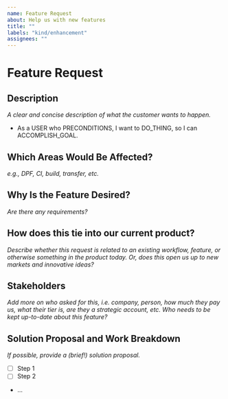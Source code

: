 ```yaml
---
name: Feature Request
about: Help us with new features
title: ""
labels: "kind/enhancement"
assignees: ""
---
```


# Feature Request

## Description

_A clear and concise description of what the customer wants to happen._

-   As a USER who PRECONDITIONS, I want to DO_THING, so I can ACCOMPLISH_GOAL.

## Which Areas Would Be Affected?

_e.g., DPF, CI, build, transfer, etc._

## Why Is the Feature Desired?

_Are there any requirements?_

## How does this tie into our current product?

_Describe whether this request is related to an existing workflow, feature, or otherwise something in the product today. Or, does this open us up to new markets and innovative ideas?_

## Stakeholders

_Add more on who asked for this, i.e. company, person, how much they pay us, what their tier is, are they a strategic account, etc. Who needs to be kept up-to-date about this feature?_

## Solution Proposal and Work Breakdown

_If possible, provide a (brief!) solution proposal._

-   [ ] Step 1
-   [ ] Step 2
-   ...
